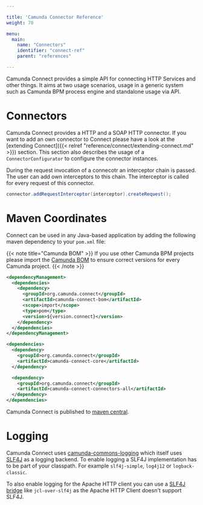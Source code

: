 ```yaml
---

title: 'Camunda Connector Reference'
weight: 70

menu:
  main:
    name: "Connectors"
    identifier: "connect-ref"
    parent: "references"

---
```


Camunda Connect provides a simple API for connecting HTTP Services and other
things.  It aims at two usage scenarios, usage in a generic system such as
Camunda BPM process engine and standalone usage via API.

# Connectors

Camunda Connect provides a HTTP and a SOAP HTTP connector. If you want to
add an own connector to Connect please have a look at the [extending Connect]({{< relref "reference/connect/extending-connect.md" >}})
section. This section also describes the usage of a `ConnectorConfigurator` to
configure the connector instances.

During the request invocation of a connecotr an interceptor chain is passed.
The user can add own interceptors to this chain. The interceptor is called for
every request of this connector.

```java
connector.addRequestInterceptor(interceptor).createRequest();
```

# Maven Coordinates

Connect can be used in any Java-based application by adding the following maven
dependency to your `pom.xml` file:

{{< note title="Camunda BOM" >}}
If you use other Camunda BPM projects please import the
[Camunda BOM](/get-started/apache-maven/)
to ensure correct versions for every Camunda project.
{{< /note >}}

```xml
<dependencyManagement>
  <dependencies>
    <dependency>
      <groupId>org.camunda.connect</groupId>
      <artifactId>camunda-connect-bom</artifactId>
      <scope>import</scope>
      <type>pom</type>
      <version>${version.connect}</version>
    </dependency>
  </dependencies>
</dependencyManagement>
```

```xml
<dependencies>
  <dependency>
    <groupId>org.camunda.connect</groupId>
    <artifactId>camunda-connect-core</artifactId>
  </dependency>

  <dependency>
    <groupId>org.camunda.connect</groupId>
    <artifactId>camunda-connect-connectors-all</artifactId>
  </dependency>
</dependencies>
```

Camunda Connect is published to [maven central](http://search.maven.org/#search%7Cga%7C1%7Ccamunda-connect).

# Logging

Camunda Connect uses [camunda-commons-logging](https://github.com/camunda/camunda-commons/tree/master/logging) which itself uses [SLF4J](http://slf4j.org) as
a logging backend. To enable logging a SLF4J implementation has to be part of
your classpath. For example `slf4j-simple`, `log4j12` or `logback-classic`.

To also enable logging for the Apache HTTP client you can use a [SLF4J
bridge](http://www.slf4j.org/legacy.html) like `jcl-over-slf4j` as the Apache HTTP Client doesn't support
SLF4J.
